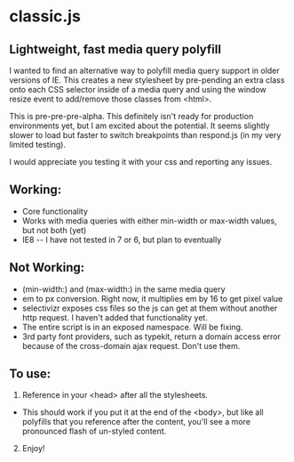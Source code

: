 classic.js
==========

Lightweight, fast media query polyfill
-------------------------------------

I wanted to find an alternative way to polyfill media query support in older versions of IE. This creates a new stylesheet by pre-pending an extra class onto each CSS selector inside of a media query and using the window resize event to add/remove those classes from &lt;html&gt;.

This is pre-pre-pre-alpha. This definitely isn't ready for production environments yet, but I am excited about the potential. It seems slightly slower to load but faster to switch breakpoints than respond.js (in my very limited testing).

I would appreciate you testing it with your css and reporting any issues.

Working:
--------
* Core functionality
* Works with media queries with either min-width or max-width values, but not both (yet)
* IE8 -- I have not tested in 7 or 6, but plan to eventually

Not Working:
------------
* (min-width:) and (max-width:) in the same media query
* em to px conversion. Right now, it multiplies em by 16 to get pixel value
* selectivizr exposes css files so the js can get at them without another http request. I haven't added that functionality yet.
* The entire script is in an exposed namespace. Will be fixing.
* 3rd party font providers, such as typekit, return a domain access error because of the cross-domain ajax request. Don't use them.

To use:
-------
1. Reference in your &lt;head&gt; after all the stylesheets. 
* This should work if you put it at the end of the &lt;body&gt;, but like all polyfills that you reference after the content, you'll see a more pronounced flash of un-styled content.
2. Enjoy!
